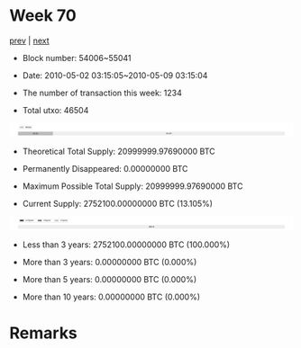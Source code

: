 # Week 70

[prev](week0069.md) | [next](week0071.md)

- Block number: 54006~55041

- Date: 2010-05-02 03:15:05~2010-05-09 03:15:04

- The number of transaction this week: 1234

- Total utxo: 46504

![](../images/mined_week0070.png)

- Theoretical Total Supply: 20999999.97690000 BTC

- Permanently Disappeared: 0.00000000 BTC

- Maximum Possible Total Supply: 20999999.97690000 BTC

- Current Supply: 2752100.00000000 BTC (13.105%)

![](../images/year_week0070.png)


- Less than 3 years: 2752100.00000000 BTC (100.000%)

- More than 3 years: 0.00000000 BTC (0.000%)

- More than 5 years: 0.00000000 BTC (0.000%)

- More than 10 years: 0.00000000 BTC (0.000%)

# Remarks

